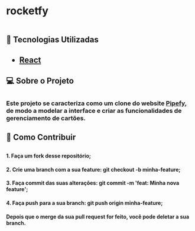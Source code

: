 # rocketfy
<img src = "">

<h2>🔎 Tecnologias Utilizadas<h2>
<ul>
  <a href="https://pt-br.reactjs.org/"><li>React</li></a>
  
</ul>

<h2>💻 Sobre o Projeto<h2>
 
<h3> Este projeto se caracteriza como um clone do website <a href="https://www.pipefy.com/pt-br/">Pipefy</a>, de modo a modelar a interface
  e criar as funcionalidades de gerenciamento de cartões.
 
 
<h2>🚀 Como Contribuir<h2>
  <h4>1. Faça um fork desse repositório;
  <h4>2. Crie uma branch com a sua feature: git checkout -b minha-feature;
  <h4>3. Faça commit das suas alterações: git commit -m 'feat: Minha nova feature';
  <h4>4. Faça push para a sua branch: git push origin minha-feature;
  <h4>Depois que o merge da sua pull request for feito, você pode deletar a sua branch.
